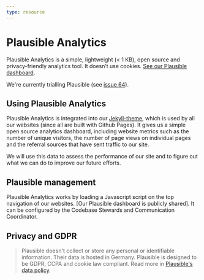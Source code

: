 ```yaml
---
type: resource
---
```


# Plausible Analytics

Plausible Analytics is a simple, lightweight (< 1 KB), open source and privacy-friendly analytics tool. It doesn’t use cookies. [See our Plausible dashboard](https://plausible.io/publiccode.net).

We're currently trialling Plausible (see [issue 64](https://github.com/publiccodenet/jekyll-theme/issues/64)).

## Using Plausible Analytics

Plausible Analytics is integrated into our [Jekyll-theme](https://github.com/publiccodenet/jekyll-theme), which is used by all our websites (since all are built with Github Pages). It gives us a simple open source analytics dashboard, including website metrics such as the number of unique visitors, the number of page views on individual pages and the referral sources that have sent traffic to our site.

We will use this data to assess the performance of our site and to figure out what we can do to improve our future efforts.

## Plausible management

Plausible Analytics works by loading a Javascript script on the top navigation of our websites. [Our Plausible dashboard is publicly shared]. It can be configured by the Codebase Stewards and Communication Coordinator.

## Privacy and GDPR

> Plausible doesn't collect or store any personal or identifiable information. Their data is hosted in Germany. Plausible is designed to be GDPR, CCPA and cookie law compliant. Read more in [Plausible's data policy](https://plausible.io/data-policy).
